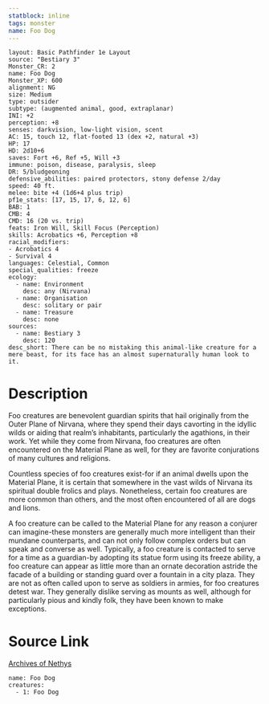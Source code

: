 ```yaml
---
statblock: inline
tags: monster
name: Foo Dog
---
```

```statblock
layout: Basic Pathfinder 1e Layout
source: "Bestiary 3"
Monster_CR: 2
name: Foo Dog
Monster_XP: 600
alignment: NG
size: Medium
type: outsider
subtype: (augmented animal, good, extraplanar)
INI: +2
perception: +8
senses: darkvision, low-light vision, scent
AC: 15, touch 12, flat-footed 13 (dex +2, natural +3)
HP: 17
HD: 2d10+6
saves: Fort +6, Ref +5, Will +3
immune: poison, disease, paralysis, sleep
DR: 5/bludgeoning
defensive_abilities: paired protectors, stony defense 2/day
speed: 40 ft.
melee: bite +4 (1d6+4 plus trip)
pf1e_stats: [17, 15, 17, 6, 12, 6]
BAB: 1
CMB: 4
CMD: 16 (20 vs. trip)
feats: Iron Will, Skill Focus (Perception)
skills: Acrobatics +6, Perception +8
racial_modifiers:
- Acrobatics 4
- Survival 4
languages: Celestial, Common
special_qualities: freeze
ecology:
  - name: Environment
    desc: any (Nirvana)
  - name: Organisation
    desc: solitary or pair
  - name: Treasure
    desc: none
sources:
  - name: Bestiary 3
    desc: 120
desc_short: There can be no mistaking this animal-like creature for a mere beast, for its face has an almost supernaturally human look to it.
```
# Description
Foo creatures are benevolent guardian spirits that hail originally from the Outer Plane of Nirvana, where they spend their days cavorting in the idyllic wilds or aiding that realm’s inhabitants, particularly the agathions, in their work. Yet while they come from Nirvana, foo creatures are often encountered on the Material Plane as well, for they are favorite conjurations of many cultures and religions.

Countless species of foo creatures exist-for if an animal dwells upon the Material Plane, it is certain that somewhere in the vast wilds of Nirvana its spiritual double frolics and plays. Nonetheless, certain foo creatures are more common than others, and the most often encountered of all are dogs and lions.

A foo creature can be called to the Material Plane for any reason a conjurer can imagine-these monsters are generally much more intelligent than their mundane counterparts, and can not only follow complex orders but can speak and converse as well. Typically, a foo creature is contacted to serve for a time as a guardian-by adopting its statue form using its freeze ability, a foo creature can appear as little more than an ornate decoration astride the facade of a building or standing guard over a fountain in a city plaza. They are not as often called upon to serve as soldiers in armies, for foo creatures detest war. They generally dislike serving as mounts as well, although for particularly pious and kindly folk, they have been known to make exceptions.
# Source Link
[Archives of Nethys](https://aonprd.com/MonsterDisplay.aspx?ItemName=Foo%20Dog)
```encounter-table
name: Foo Dog
creatures:
  - 1: Foo Dog
```
